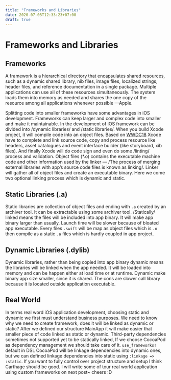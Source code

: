 ```yaml
---
title: "Frameworks and Libraries"
date: 2020-07-05T12:33:23+07:00
draft: true
---
```


# Frameworks and Libraries
## Frameworks
A framework is a hierarchical directory that encapsulates shared resources, such as a dynamic shared library, nib files, image files, localized strings, header files, and reference documentation in a single package. Multiple applications can use all of these resources simultaneously. The system loads them into memory as needed and shares the one copy of the resource among all applications whenever possible —Apple.

Splitting code into smaller frameworks have some advantages in iOS development. Frameworks can keep larger and complex code into smaller and make it maintainable. 
In the development of iOS framework can be divided into /dynamic libraries/ and /static libraries/.  When you build Xcode project, it will compile code into an object files. Based on [WWDC18](https://developer.apple.com/videos/play/wwdc2018/415/)  Xcode have to complete and link source code, copy and process resource like headers, asset catalogues and event interface builder (like storyboard, xib files). And finally Xcode will do code sign and even do some /linting/ process and validation. 
Object files (*.o) contains the executable machine code and other information used by the linker — /The process of merging external libraries with app’s source code files is known as linking/. Linker will gather all of object files and create an executable binary. Here we come two optional linking process which is dynamic and static. 

## Static Libraries (.a)
Static libraries are collection of object files and ending with `.a`  created by an archiver tool. It can be extractable using some archiver tool. 
/Statically/ linked means the files will be included into app binary. It will make app binary larger than usually. Launch time will be slower because of bloated app executable.
Every files `.swift` will be map as object files which is `.o`  then compile as a static `.a` files which is hardly coupled in app project. 

## Dynamic Libraries (.dylib)
Dynamic libraries, rather than being copied into app binary dynamic means the libraries will be linked when the app needed. It will be loaded into memory and can be happen either at load time or at runtime. Dynamic make binary app size smaller, since it is shared. The cons are slower call library because it is located outside application executable. 

## Real World
In terms real word iOS application development, choosing static and dynamic we first must understand business purposes. We need to know why we need to create framework, does it will be linked as dynamic or static? After we defined our structure MainApp it will make easier that smaller piece of code linked as static or dynamic. 
Third-party dependencies sometimes not supported yet to be statically linked, If we choose CocoaPod as dependency management we should take care of it. `use_frameworks!` default in DSL CocoaPod will be linkage dependencies into dynamic ones, but we can defined linkage dependencies into static using `:linkage => :static`.  If you want to fully control over project structure and setup I think Carthage should be good. I will write some of tour real world application using custom frameworks on next post~ cheers :D